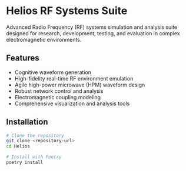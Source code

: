 # Helios RF Systems Suite

Advanced Radio Frequency (RF) systems simulation and analysis suite designed for research, development, testing, and evaluation in complex electromagnetic environments.

## Features

- Cognitive waveform generation
- High-fidelity real-time RF environment emulation
- Agile high-power microwave (HPM) waveform design
- Robust network control and analysis
- Electromagnetic coupling modeling
- Comprehensive visualization and analysis tools

## Installation

```bash
# Clone the repository
git clone <repository-url>
cd Helios

# Install with Poetry
poetry install